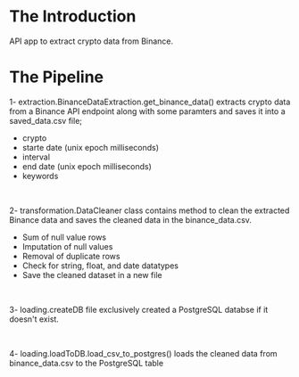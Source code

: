 # The Introduction
API app to extract crypto data from Binance.

# The Pipeline

1- extraction.BinanceDataExtraction.get_binance_data() extracts crypto data from a Binance API endpoint along with some paramters and saves it into a saved_data.csv file;

  - crypto
  - starte date (unix epoch milliseconds)
  - interval
  - end date (unix epoch milliseconds)
  - keywords

<br>

2- transformation.DataCleaner class contains method to clean the extracted Binance data and saves the cleaned data in the binance_data.csv.

  - Sum of null value rows
  - Imputation of null values
  - Removal of duplicate rows
  - Check for string, float, and date datatypes
  - Save the cleaned dataset in a new file

<br>

3- loading.createDB file exclusively created a PostgreSQL databse if it doesn't exist.

<br>

4- loading.loadToDB.load_csv_to_postgres() loads the cleaned data from binance_data.csv to the PostgreSQL table
